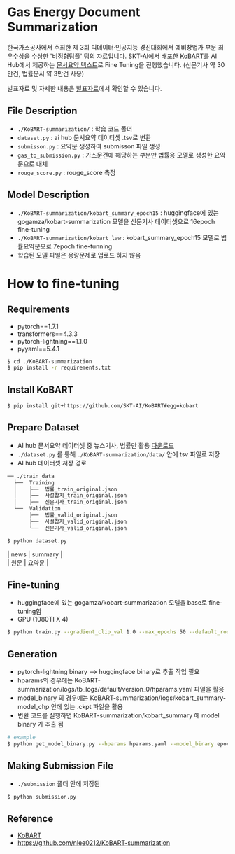 # Gas Energy Document Summarization

한국가스공사에서 주최한 제 3회 빅데이터·인공지능 경진대회에서 예비창업가 부문 최우수상을 수상한 '비정형팀플' 팀의 자료입니다. SKT-AI에서 배포한 [KoBART](https://github.com/SKT-AI/KoBART)를 AI Hub에서 제공하는 [문서요약 텍스트](https://aihub.or.kr/aihubdata/data/view.do?currMenu=115&topMenu=100&aihubDataSe=realm&dataSetSn=97)로 Fine Tuning을 진행했습니다. (신문기사 약 30만건, 법률문서 약 3만건 사용)

발표자료 및 자세한 내용은 [발표자료](./slides/slides.pdf)에서 확인할 수 있습니다.


## File Description
- `./KoBART-summarization/` : 학습 코드 폴더
- `dataset.py` : ai hub 문서요약 데이터셋 .tsv로 변환
- `submisson.py` : 요약문 생성하여 submisson 파일 생성
- `gas_to_submission.py` : 가스문건에 해당하는 부분만 법률용 모델로 생성한 요약문으로 대체
- `rouge_score.py` : rouge_score 측정

## Model Description
- `./KoBART-summarization/kobart_summary_epoch15` : huggingface에 있는 gogamza/kobart-summarization 모델을 신문기사 데이터셋으로 16epoch fine-tuning
- `./KoBART-summarization/kobart_law` : kobart_summary_epoch15 모델로 법률요약문으로 7epoch fine-tunning
- 학습된 모델 파일은 용량문제로 업로드 하지 않음

# How to fine-tuning
## Requirements
- pytorch==1.7.1
- transformers==4.3.3
- pytorch-lightning==1.1.0
- pyyaml==5.4.1

```bash
$ cd ./KoBART-summarization
$ pip install -r requirements.txt
```

## Install KoBART
```bash
$ pip install git+https://github.com/SKT-AI/KoBART#egg=kobart
```

## Prepare Dataset
- AI hub 문서요약 데이터셋 중 뉴스기사, 법률만 활용 [다운로드](https://aihub.or.kr/aihubdata/data/view.do?currMenu=115&topMenu=100&aihubDataSe=realm&dataSetSn=97)
- `./dataset.py` 를 통해 `./KoBART-summarization/data/` 안에 tsv 파일로 저장
- AI hub 데이터셋 저장 경로
```bash
── ./train_data
  ├──  Training
  │    ├──  법률_train_original.json
  │    ├──  사설잡지_train_original.json
  │    ├──  신문기사_train_original.json
  └──  Validation
       ├──  법률_valid_original.json
       ├──  사설잡지_valid_original.json
       └──  신문기사_valid_original.json
```

```bash
$ python dataset.py
```
  
|  news  | summary |<br/>
|  원문   |  요약문  |  

## Fine-tuning
- huggingface에 있는 gogamza/kobart-summarization 모델을 base로 fine-tuning함
- GPU (1080TI X 4)

```bash
$ python train.py --gradient_clip_val 1.0 --max_epochs 50 --default_root_dir logs --gpus 4 --batch_size 6 --num_workers 8 --accelerator ddp --max_len 512
```

## Generation
- pytorch-lightning binary --> huggingface binary로 추출 작업 필요
- hparams의 경우에는 KoBART-summarization/logs/tb_logs/default/version_0/hparams.yaml 파일을 활용
- model_binary 의 경우에는 KoBART-summarization/logs/kobart_summary-model_chp 안에 있는 .ckpt 파일을 활용
- 변환 코드를 실행하면 KoBART-summarization/kobart_summary 에 model binary 가 추출 됨

```bash
# example
$ python get_model_binary.py --hparams hparams.yaml --model_binary epoch=15-val_loss=6.178.ckpt
```

## Making Submission File
- `./submission` 폴더 안에 저장됨

```bash
$ python submission.py
```

## Reference
- [KoBART](https://github.com/SKT-AI/KoBART)
- https://github.com/nlee0212/KoBART-summarization
